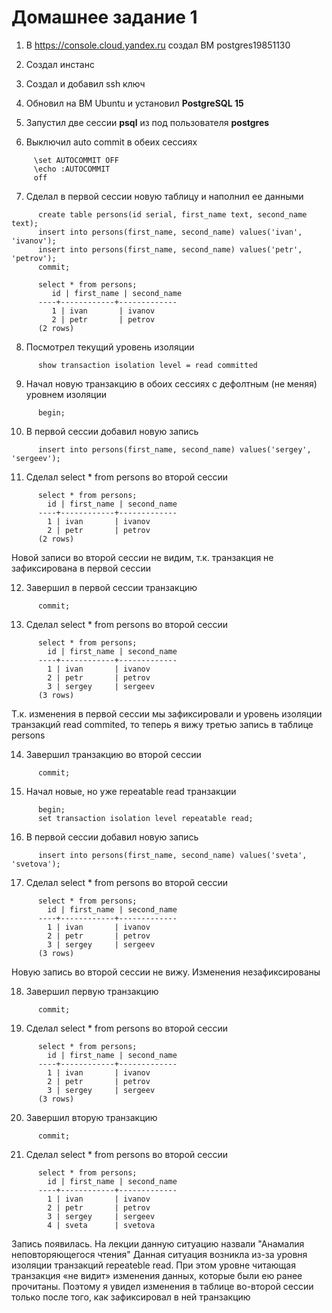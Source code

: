 # Домашнее задание 1

1. В https://console.cloud.yandex.ru создал ВМ postgres19851130

2. Создал инстанс

3. Создал и добавил ssh ключ

4. Обновил на ВМ Ubuntu и установил **PostgreSQL 15**

5. Запустил две сессии **psql** из под пользователя **postgres**

6. Выключил auto commit в обеих сессиях
 ```
      \set AUTOCOMMIT OFF
      \echo :AUTOCOMMIT
      off
```

7. Сделал в первой сессии новую таблицу и наполнил ее данными
```
      create table persons(id serial, first_name text, second_name text);
      insert into persons(first_name, second_name) values('ivan', 'ivanov');
      insert into persons(first_name, second_name) values('petr', 'petrov');
      commit;   

      select * from persons;
         id | first_name | second_name
      ----+------------+-------------
         1 | ivan       | ivanov
         2 | petr       | petrov
      (2 rows)
```

8. Посмотрел текущий уровень изоляции
```
      show transaction isolation level = read committed
```

9. Начал новую транзакцию в обоих сессиях с дефолтным (не меняя) уровнем изоляции 
```
      begin;
```

10. В первой сессии добавил новую запись
```
      insert into persons(first_name, second_name) values('sergey', 'sergeev');
```
11. Сделал select * from persons во второй сессии
```
      select * from persons;
        id | first_name | second_name
      ----+------------+-------------
        1 | ivan       | ivanov
        2 | petr       | petrov
      (2 rows)
```
Новой записи во второй сессии не видим, т.к. транзакция не зафиксирована в первой сессии

12. Завершил в первой сессии транзакцию
```
      commit;
```

13. Сделал select * from persons во второй сессии
```
      select * from persons;
        id | first_name | second_name
      ----+------------+-------------
        1 | ivan       | ivanov
        2 | petr       | petrov
        3 | sergey     | sergeev
      (3 rows)
```
Т.к. изменения в первой сессии мы зафиксировали и уровень изоляции транзакций read commited, то теперь я вижу третью запись в таблице persons

14. Завершил транзакцию во второй сессии
```      
      commit;
```

15. Начал новые, но уже repeatable read транзакции
```
      begin;
      set transaction isolation level repeatable read;
```

16. В первой сессии добавил новую запись
```
      insert into persons(first_name, second_name) values('sveta', 'svetova');
```

17. Сделал select * from persons во второй сессии
```
      select * from persons;
        id | first_name | second_name
      ----+------------+-------------
        1 | ivan       | ivanov
        2 | petr       | petrov
        3 | sergey     | sergeev
      (3 rows)
```     
Новую запись во второй сессии не вижу. Изменения незафиксированы

18. Завершил первую транзакцию
```
      commit;
```

19. Сделал select * from persons во второй сессии
```
      select * from persons;
        id | first_name | second_name
      ----+------------+-------------
        1 | ivan       | ivanov
        2 | petr       | petrov
        3 | sergey     | sergeev
      (3 rows)
```

20. Завершил вторую транзакцию
```
      commit;
```

21. Сделал select * from persons во второй сессии
```
      select * from persons;
        id | first_name | second_name
      ----+------------+-------------
        1 | ivan       | ivanov
        2 | petr       | petrov
        3 | sergey     | sergeev
        4 | sveta      | svetova
```        
Запись появилась. На лекции данную ситуацию назвали "Анамалия неповторяющегося чтения"
Данная ситуация возникла из-за уровня изоляции транзакций repeateble read. 
При этом уровне читающая транзакция «не видит» изменения данных, которые были ею ранее прочитаны. 
Поэтому я увидел изменения в таблице во-второй сессии только после того, как зафиксировал в ней транзакцию
